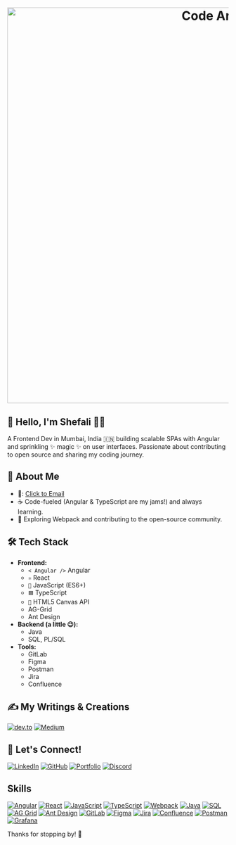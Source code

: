 # <p align="center"> [<img src="https://i.pinimg.com/originals/70/84/c6/7084c682f10716fcaf0469b550a92b6a.gif" alt="Code Art" width="900">](https://i.pinimg.com/originals/70/84/c6/7084c682f10716fcaf0469b550a92b6a.gif) </p>

## 👋 Hello, I'm Shefali 🧑‍💻

A Frontend Dev in Mumbai, India 🇮🇳 building scalable SPAs with Angular and sprinkling ✨ magic ✨ on user interfaces. Passionate about contributing to open source and sharing my coding journey.

## 🚀 About Me
- 📧: [Click to Email](mailto:your-email@gmail.com)
- ☕ Code-fueled (Angular & TypeScript are my jams!) and always learning.
- 🌱 Exploring Webpack and contributing to the open-source community.

## 🛠️ Tech Stack

- **Frontend:**
    -  `< Angular />` Angular
    -  `⚛️` React
    -  `📜` JavaScript (ES6+)
    -  `🟦` TypeScript
    -  `🎨` HTML5 Canvas API
    - AG-Grid
    - Ant Design
- **Backend (a little 😉):**
    -  Java
    -  SQL, PL/SQL
- **Tools:**
    -  GitLab
    -  Figma
    -  Postman
    -  Jira
    -  Confluence

## ✍️ My Writings & Creations

[![dev.to](https://img.shields.io/badge/dev.to-0A0A0A?style=for-the-badge&logo=devdotto&logoColor=white)](https://dev.to/shefalii)
[![Medium](https://img.shields.io/badge/Medium-12100E?style=for-the-badge&logo=medium&logoColor=white)](https://medium.com/@Shefalii)

## 🔗 Let's Connect!

[![LinkedIn](https://img.shields.io/badge/LinkedIn-0A66C2?style=for-the-badge&logo=linkedin&logoColor=white)](Your_LinkedIn_URL)
[![GitHub](https://img.shields.io/badge/GitHub-000000?style=for-the-badge&logo=github&logoColor=white)](Your_GitHub_URL)
[![Portfolio](https://img.shields.io/badge/Portfolio-255E63?style=for-the-badge&logo=About.me&logoColor=white)](Your_Portfolio_URL)
[![Discord](https://img.shields.io/badge/Discord-5865F2?style=for-the-badge&logo=discord&logoColor=white)](Your_Discord_URL)

## Skills

[![Angular](https://img.shields.io/badge/angular-%23DD0031.svg?style=for-the-badge&logo=angular&logoColor=white)](https://angular.io/)
[![React](https://img.shields.io/badge/react-%2320232a.svg?style=for-the-badge&logo=react&logoColor=%2361DAFB)](https://reactjs.org/)
[![JavaScript](https://img.shields.io/badge/javascript-%23F7DF1E.svg?style=for-the-badge&logo=javascript&logoColor=black)](https://www.javascript.com/)
[![TypeScript](https://img.shields.io/badge/typescript-%23007ACC.svg?style=for-the-badge&logo=typescript&logoColor=white)](https://www.typescriptlang.org/)
[![Webpack](https://img.shields.io/badge/Webpack-8DD6F9?style=for-the-badge&logo=Webpack&logoColor=white)](https://webpack.js.org/)
[![Java](https://img.shields.io/badge/java-%23ED8B00.svg?style=for-the-badge&logo=java&logoColor=white)](https://www.java.com)
[![SQL](https://img.shields.io/badge/sql-%2300758F.svg?style=for-the-badge&logo=sql&logoColor=white)](https://www.mysql.com/)
[![AG Grid](https://img.shields.io/badge/AG_Grid-66B347?style=for-the-badge&logo=&logoColor=white)](https://www.ag-grid.com/)
[![Ant Design](https://img.shields.io/badge/Ant_Design-019688?style=for-the-badge&logo=ant-design&logoColor=white)](https://ant.design/)
[![GitLab](https://img.shields.io/badge/gitlab-%23181717.svg?style=for-the-badge&logo=gitlab&logoColor=white)](https://about.gitlab.com/)
[![Figma](https://img.shields.io/badge/figma-%23F24E1E.svg?style=for-the-badge&logo=figma&logoColor=white)](https://www.figma.com/)
[![Jira](https://img.shields.io/badge/jira-%230052CC.svg?style=for-the-badge&logo=jira&logoColor=white)](https://www.atlassian.com/software/jira)
[![Confluence](https://img.shields.io/badge/confluence-%23172B4D.svg?style=for-the-badge&logo=confluence&logoColor=white)](https://www.atlassian.com/software/confluence)
[![Postman](https://img.shields.io/badge/Postman-FF6C37?style=for-the-badge&logo=postman&logoColor=white)](https://www.postman.com/)
[![Grafana](https://img.shields.io/badge/Grafana-F2F4F9?style=for-the-badge&logo=grafana&logoColor=orange&labelColor=F2F4F9)](https://grafana.com/)

Thanks for stopping by! 🚀

